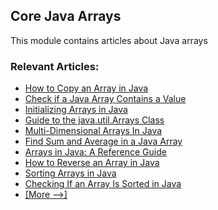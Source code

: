 ## Core Java Arrays

This module contains articles about Java arrays

### Relevant Articles: 
- [How to Copy an Array in Java](https://www.baeldung.com/java-array-copy)
- [Check if a Java Array Contains a Value](https://www.baeldung.com/java-array-contains-value)
- [Initializing Arrays in Java](https://www.baeldung.com/java-initialize-array)
- [Guide to the java.util.Arrays Class](https://www.baeldung.com/java-util-arrays)
- [Multi-Dimensional Arrays In Java](https://www.baeldung.com/java-jagged-arrays)
- [Find Sum and Average in a Java Array](https://www.baeldung.com/java-array-sum-average)
- [Arrays in Java: A Reference Guide](https://www.baeldung.com/java-arrays-guide)
- [How to Reverse an Array in Java](http://www.baeldung.com/java-invert-array)
- [Sorting Arrays in Java](https://www.baeldung.com/java-sorting-arrays)
- [Checking If an Array Is Sorted in Java](https://www.baeldung.com/java-check-sorted-array)
- [[More -->]](/core-java-modules/core-java-arrays-2)
